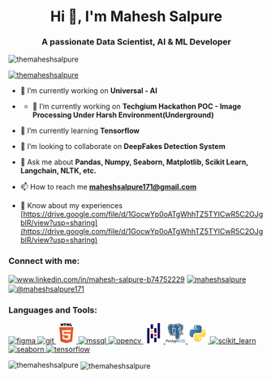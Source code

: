 <h1 align="center">Hi 👋, I'm Mahesh Salpure</h1>
<h3 align="center">A passionate Data Scientist, AI & ML Developer</h3>

<p align="left"> <img src="https://komarev.com/ghpvc/?username=themaheshsalpure&label=Profile%20views&color=0e75b6&style=flat" alt="themaheshsalpure" /> </p>

<p align="left"> <a href="https://github.com/ryo-ma/github-profile-trophy"><img src="https://github-profile-trophy.vercel.app/?username=themaheshsalpure" alt="themaheshsalpure" /></a> </p>

- 🔭 I’m currently working on **Universal - AI**

- - 🔭 I’m currently working on **Techgium Hackathon POC - Image Processing Under Harsh Environment(Underground)**

- 🌱 I’m currently learning **Tensorflow**

- 👯 I’m looking to collaborate on **DeepFakes Detection System**

- 💬 Ask me about **Pandas, Numpy, Seaborn, Matplotlib, Scikit Learn, Langchain, NLTK, etc.**

- 📫 How to reach me **maheshsalpure171@gmail.com**

- 📄 Know about my experiences [https://drive.google.com/file/d/1GocwYp0oATgWhhTZ5TYICwR5C2OJgblR/view?usp=sharing](https://drive.google.com/file/d/1GocwYp0oATgWhhTZ5TYICwR5C2OJgblR/view?usp=sharing)

<h3 align="left">Connect with me:</h3>
<p align="left">
<a href="https://linkedin.com/in/www.linkedin.com/in/mahesh-salpure-b74752229" target="blank"><img align="center" src="https://raw.githubusercontent.com/rahuldkjain/github-profile-readme-generator/master/src/images/icons/Social/linked-in-alt.svg" alt="www.linkedin.com/in/mahesh-salpure-b74752229" height="30" width="40" /></a>
<a href="https://kaggle.com/maheshsalpure" target="blank"><img align="center" src="https://raw.githubusercontent.com/rahuldkjain/github-profile-readme-generator/master/src/images/icons/Social/kaggle.svg" alt="maheshsalpure" height="30" width="40" /></a>
<a href="https://www.hackerearth.com/@maheshsalpure171" target="blank"><img align="center" src="https://raw.githubusercontent.com/rahuldkjain/github-profile-readme-generator/master/src/images/icons/Social/hackerearth.svg" alt="@maheshsalpure171" height="30" width="40" /></a>
</p>

<h3 align="left">Languages and Tools:</h3>
<p align="left"> <a href="https://www.figma.com/" target="_blank" rel="noreferrer"> <img src="https://www.vectorlogo.zone/logos/figma/figma-icon.svg" alt="figma" width="40" height="40"/> </a> <a href="https://git-scm.com/" target="_blank" rel="noreferrer"> <img src="https://www.vectorlogo.zone/logos/git-scm/git-scm-icon.svg" alt="git" width="40" height="40"/> </a> <a href="https://www.w3.org/html/" target="_blank" rel="noreferrer"> <img src="https://raw.githubusercontent.com/devicons/devicon/master/icons/html5/html5-original-wordmark.svg" alt="html5" width="40" height="40"/> </a> <a href="https://www.microsoft.com/en-us/sql-server" target="_blank" rel="noreferrer"> <img src="https://www.svgrepo.com/show/303229/microsoft-sql-server-logo.svg" alt="mssql" width="40" height="40"/> </a> <a href="https://opencv.org/" target="_blank" rel="noreferrer"> <img src="https://www.vectorlogo.zone/logos/opencv/opencv-icon.svg" alt="opencv" width="40" height="40"/> </a> <a href="https://pandas.pydata.org/" target="_blank" rel="noreferrer"> <img src="https://raw.githubusercontent.com/devicons/devicon/2ae2a900d2f041da66e950e4d48052658d850630/icons/pandas/pandas-original.svg" alt="pandas" width="40" height="40"/> </a> <a href="https://www.postgresql.org" target="_blank" rel="noreferrer"> <img src="https://raw.githubusercontent.com/devicons/devicon/master/icons/postgresql/postgresql-original-wordmark.svg" alt="postgresql" width="40" height="40"/> </a> <a href="https://www.python.org" target="_blank" rel="noreferrer"> <img src="https://raw.githubusercontent.com/devicons/devicon/master/icons/python/python-original.svg" alt="python" width="40" height="40"/> </a> <a href="https://scikit-learn.org/" target="_blank" rel="noreferrer"> <img src="https://upload.wikimedia.org/wikipedia/commons/0/05/Scikit_learn_logo_small.svg" alt="scikit_learn" width="40" height="40"/> </a> <a href="https://seaborn.pydata.org/" target="_blank" rel="noreferrer"> <img src="https://seaborn.pydata.org/_images/logo-mark-lightbg.svg" alt="seaborn" width="40" height="40"/> </a> <a href="https://www.tensorflow.org" target="_blank" rel="noreferrer"> <img src="https://www.vectorlogo.zone/logos/tensorflow/tensorflow-icon.svg" alt="tensorflow" width="40" height="40"/> </a> </p>

<p><img align="left" src="https://github-readme-stats.vercel.app/api/top-langs?username=themaheshsalpure&show_icons=true&locale=en&layout=compact" alt="themaheshsalpure" /></p>

<p>&nbsp;<img align="center" src="https://github-readme-stats.vercel.app/api?username=themaheshsalpure&show_icons=true&locale=en" alt="themaheshsalpure" /></p>
